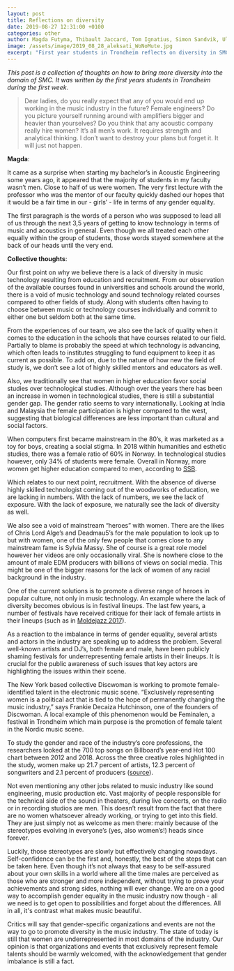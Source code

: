 ```yaml
---
layout: post
title: Reflections on diversity
date: 2019-08-27 12:31:00 +0100
categories: other
author: Magda Futyma, Thibault Jaccard, Tom Ignatius, Simon Sandvik, Ulrik Halmøy
image: /assets/image/2019_08_28_aleksati_WoNoMute.jpg
excerpt: "First year students in Trondheim reflects on diversity in SMC"
---
```

*This post is a collection of thoughts on how to bring more diversity into the domain of SMC. It was written by the first years students in Trondheim during the first week.*

> Dear ladies, do you really expect that any of you would end up working in the music industry in the future? Female engineers? Do you picture yourself running around with amplifiers bigger and heavier than yourselves? Do you think that any acoustic company really hire women? It’s all men’s work. It requires strength and analytical thinking. I don’t want to destroy your plans but forget it. It will just not happen.

**Magda**:

It came as a surprise when starting my bachelor’s in Acoustic Engineering some years ago, it appeared that the majority of students in my faculty wasn’t men. Close to half of us were women. The very first lecture with the professor who was the mentor of our faculty quickly dashed our hopes that it would be a fair time in our - girls’ - life in terms of any gender equality.

The first paragraph is the words of a person who was supposed to lead all of us through the next 3,5 years of getting to know technology in terms of music and acoustics in general.
Even though we all treated each other equally within the group of students, those words stayed somewhere at the back of our heads until the very end.

**Collective thoughts**:

Our first point on why we believe there is a lack of diversity in music technology resulting from education and recruitment. From our observation of the available courses found in universities and schools around the world, there is a void of music technology and sound technology related courses compared to other fields of study. Along with students often having to choose between music or technology courses individually and commit to either one but seldom both at the same time.

From the experiences of our team, we also see the lack of quality when it comes to the education in the schools that have courses related to our field. Partially to blame is probably the speed at which technology is advancing, which often leads to institutes struggling to fund equipment to keep it as current as possible. To add on, due to the nature of how new the field of study is, we don’t see a lot of highly skilled mentors and educators as well.

Also, we traditionally see that women in higher education favor social studies over technological studies. Although over the years there has been an increase in women in technological studies, there is still a substantial gender gap. The gender ratio seems to vary internationally. Looking at India and Malaysia the female participation is higher compared to the west, suggesting that biological differences are less important than cultural and social factors.

When computers first became mainstream in the 80’s, it was marketed as a toy for boys, creating a social stigma. In 2018 within humanities and esthetic studies, there was a female ratio of 60% in Norway. In technological studies however, only 34% of students were female. Overall in Norway, more women get higher education compared to men, according to [SSB](https://www.ssb.no/en/utdanning/statistikker/utuvh).

Which relates to our next point, recruitment.
With the absence of diverse highly skilled technologist coming out of the woodworks of education, we are lacking in numbers. With the lack of numbers, we see the lack of exposure. With the lack of exposure, we naturally see the lack of diversity as well.

We also see a void of mainstream “heroes” with women. There are the likes of Chris Lord Alge’s and Deadmau5’s for the male population to look up to but with women, one of the only few people that comes close to any mainstream fame is Sylvia Massy. She of course is a great role model however her videos are only occasionally viral. She is nowhere close to the amount of male EDM producers with billions of views on social media. This might be one of the bigger reasons for the lack of women of any racial background in the industry.

One of the current solutions is to promote a diverse range of heroes in popular culture, not only in music technology. An example where the lack of diversity becomes obvious is in festival lineups. The last few years, a number of festivals have received critique for their lack of female artists in their lineups (such as in [Moldejazz 2017](https://www.nrk.no/mr/far-kritikk-for-kvinneandel-1.13591225)).

As a reaction to the imbalance in terms of gender equality, several artists and actors in the industry are speaking up to address the problem. Several well-known artists and DJ’s, both female and male, have been publicly shaming festivals for underrepresenting female artists in their lineups. It is crucial for the public awareness of such issues that key actors are highlighting the issues within their scene.

The New York based collective Discwoman is working to promote female-identified talent in the electronic music scene. “Exclusively representing women is a political act that is tied to the hope of permanently changing the music industry,” says Frankie Decaiza Hutchinson, one of the founders of Discwoman. A local example of this phenomenon would be Feminalen, a festival in Trondheim which main purpose is the promotion of female talent in the Nordic music scene.

To study the gender and race of the industry’s core professions, the researchers looked at the 700 top songs on Billboard’s year-end Hot 100 chart between 2012 and 2018. Across the three creative roles highlighted in the study, women make up 21.7 percent of artists, 12.3 percent of songwriters and 2.1 percent of producers ([source](https://www.forbes.com/sites/caitlinkelley/2019/02/06/music-industry-study-annenberg-gender-equality/#5473504c5f81)).

Not even mentioning any other jobs related to music industry like sound engineering, music production etc. Vast majority of people responsible for the technical side of the sound in theaters, during live concerts, on the radio or in recording studios are men. This doesn’t result from the fact that there are no women whatsoever already working, or trying to get into this field. They are just simply not as welcome as men there: mainly because of the stereotypes evolving in everyone’s (yes, also women’s!) heads since forever.

Luckily, those stereotypes are slowly but effectively changing nowadays. Self-confidence can be the first and, honestly, the best of the steps that can be taken here. Even though it’s not always that easy to be self-assured about your own skills in a world where all the time males are perceived as those who are stronger and more independent, without trying to prove your achievements and strong sides, nothing will ever change. We are on a good way to accomplish gender equality in the music industry now though - all we need is to get open to possibilities and forget about the differences. All in all, it's contrast what makes music beautiful.

Critics will say that gender-specific organizations and events are not the way to go to promote diversity in the music industry. The state of today is still that women are underrepresented in most domains of the industry. Our opinion is that organizations and events that exclusively represent female talents should be warmly welcomed, with the acknowledgement that gender imbalance is still a fact.
